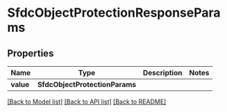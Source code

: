 # SfdcObjectProtectionResponseParams


## Properties
Name | Type | Description | Notes
------------ | ------------- | ------------- | -------------
**value** | **SfdcObjectProtectionParams** |  | 

[[Back to Model list]](../README.md#documentation-for-models) [[Back to API list]](../README.md#documentation-for-api-endpoints) [[Back to README]](../README.md)


